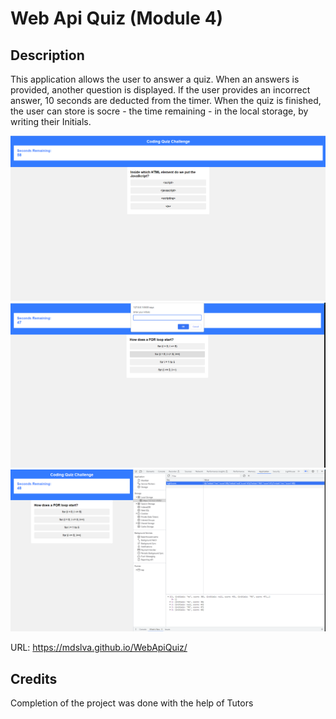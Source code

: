 # Web Api Quiz (Module 4)

## Description

This application allows the user to answer a quiz. When an answers is provided, another question is displayed. If the user provides an incorrect answer, 10 seconds are deducted from the timer. When the quiz is finished, the user can store is socre - the time remaining - in the local storage, by writing their Initials.

![Screenshot](./Assets/1.png)
![Screenshot](./Assets/2.png)
![Screenshot](./Assets/3.png)

URL: https://mdslva.github.io/WebApiQuiz/

## Credits

Completion of the project was done with the help of Tutors
